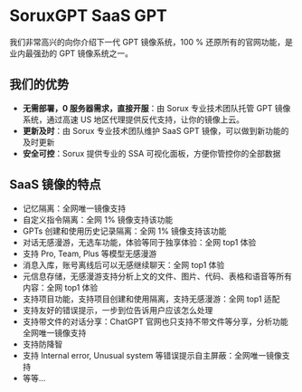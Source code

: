 # SoruxGPT SaaS GPT

我们非常高兴的向你介绍下一代 GPT 镜像系统，100 % 还原所有的官网功能，是业内最强劲的 GPT 镜像系统之一。

## 我们的优势

- **无需部署，0 服务器需求，直接开服**：由 Sorux 专业技术团队托管 GPT 镜像系统，通过高速 US 地区代理提供反代支持，让你的镜像上云。
- **更新及时**：由 Sorux 专业技术团队维护 SaaS GPT 镜像，可以做到新功能的及时更新
- **安全可控**：Sorux 提供专业的 SSA 可视化面板，方便你管控你的全部数据

## SaaS 镜像的特点

- 记忆隔离：全网唯一镜像支持
- 自定义指令隔离：全网 1% 镜像支持该功能
- GPTs 创建和使用历史记录隔离：全网 1% 镜像支持该功能
- 对话无感漫游，无选车功能，体验等同于独享体验：全网 top1 体验
- 支持 Pro, Team, Plus 等模型无感漫游
- 消息入库，账号离线后可以无感继续聊天：全网 top1 体验
- 元信息存储，无感漫游支持分析上文的文件、图片、代码、表格和语音等所有内容：全网 top1 体验
- 支持项目功能，支持项目创建和使用隔离，支持无感漫游：全网 top1 适配
- 支持友好的错误提示，一步到位告诉用户应该怎么处理
- 支持带文件的对话分享：ChatGPT 官网也只支持不带文件等分享，分析功能全网唯一镜像支持
- 支持防降智
- 支持 Internal error, Unusual system 等错误提示自主屏蔽：全网唯一镜像支持
- 等等...